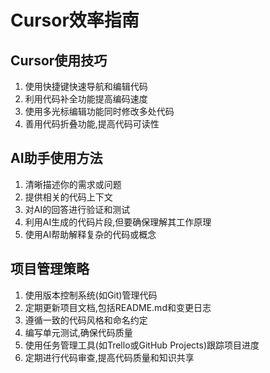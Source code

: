 # Cursor效率指南

## Cursor使用技巧
1. 使用快捷键快速导航和编辑代码
2. 利用代码补全功能提高编码速度
3. 使用多光标编辑功能同时修改多处代码
4. 善用代码折叠功能,提高代码可读性

## AI助手使用方法
1. 清晰描述你的需求或问题
2. 提供相关的代码上下文
3. 对AI的回答进行验证和测试
4. 利用AI生成的代码片段,但要确保理解其工作原理
5. 使用AI帮助解释复杂的代码或概念

## 项目管理策略
1. 使用版本控制系统(如Git)管理代码
2. 定期更新项目文档,包括README.md和变更日志
3. 遵循一致的代码风格和命名约定
4. 编写单元测试,确保代码质量
5. 使用任务管理工具(如Trello或GitHub Projects)跟踪项目进度
6. 定期进行代码审查,提高代码质量和知识共享
